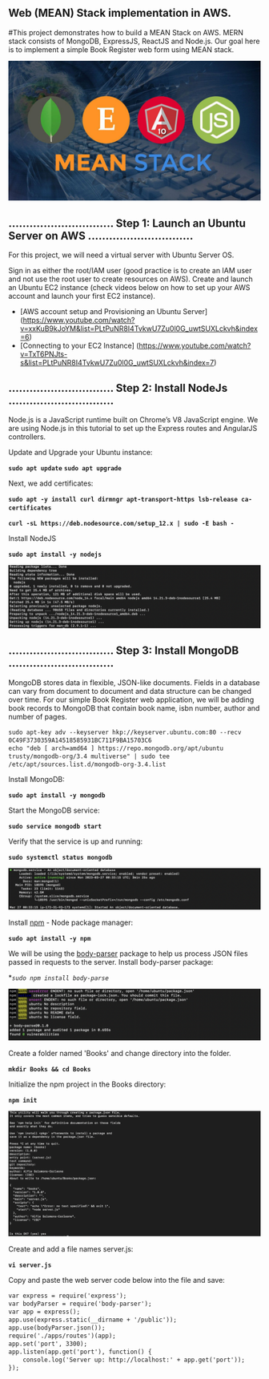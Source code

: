 ## Web (MEAN) Stack implementation in AWS.

#This project demonstrates how to build a MEAN Stack on AWS. MERN stack consists of MongoDB, ExpressJS, ReactJS and Node.js. Our goal here is to implement a simple Book Register web form using MEAN stack.

![MEAN_stack](./images/mean.jpeg)

## .............................. Step 1: Launch an Ubuntu Server on AWS ..............................

For this project, we will need a virtual server with Ubuntu Server OS.

Sign in as either the root/IAM user (good practice is to create an IAM user and not use the root user to create resources on AWS).
Create and launch an Ubuntu EC2 instance (check videos below on how to set up your AWS account and launch your first EC2 instance).

- [AWS account setup and Provisioning an Ubuntu Server] (https://www.youtube.com/watch?v=xxKuB9kJoYM&list=PLtPuNR8I4TvkwU7Zu0l0G_uwtSUXLckvh&index=6)
- [Connecting to your EC2 Instance] (https://www.youtube.com/watch?v=TxT6PNJts-s&list=PLtPuNR8I4TvkwU7Zu0l0G_uwtSUXLckvh&index=7)

## .............................. Step 2: Install NodeJs ..............................

Node.js is a JavaScript runtime built on Chrome’s V8 JavaScript engine. We are using Node.js in this tutorial to set up the Express routes and AngularJS controllers.

Update and Upgrade your Ubuntu instance:

**`sudo apt update`**
**`sudo apt upgrade`**

Next, we add certificates:

**`sudo apt -y install curl dirmngr apt-transport-https lsb-release ca-certificates`**

**`curl -sL https://deb.nodesource.com/setup_12.x | sudo -E bash -`**

Install NodeJS

**`sudo apt install -y nodejs`**

![nodeJS](./images/nodejs.png)

## .............................. Step 3: Install MongoDB ..............................

MongoDB stores data in flexible, JSON-like documents. Fields in a database can vary from document to document and data structure can be changed over time. For our simple Book Register web application, we will be adding book records to MongoDB that contain book name, isbn number, author and number of pages. 

```
sudo apt-key adv --keyserver hkp://keyserver.ubuntu.com:80 --recv 0C49F3730359A14518585931BC711F9BA15703C6
echo "deb [ arch=amd64 ] https://repo.mongodb.org/apt/ubuntu trusty/mongodb-org/3.4 multiverse" | sudo tee /etc/apt/sources.list.d/mongodb-org-3.4.list

```
Install MongoDB:

**`sudo apt install -y mongodb`**

Start the MongoDB service:

**`sudo service mongodb start`**

Verify that the service is up and running:

**`sudo systemctl status mongodb`**

![mongodb-running](./images/mongodbrunning.png)

Install [npm](https://www.npmjs.com/) - Node package manager:

**`sudo apt install -y npm`**

We will be using the [body-parser](https://www.npmjs.com/package/body-parser) package to help us process JSON files passed in requests to the server. Install body-parser package:

**`sudo npm install body-parse`*

![body-parser](./images/body-parser.png)

Create a folder named 'Books' and change directory into the folder.

**`mkdir Books && cd Books`**

Initialize the npm project in the Books directory:

**`npm init`**

![npm-init](./images/npminit.png)

Create and add a file names server.js:

**`vi server.js`**

Copy and paste the web server code below into the file and save:

```
var express = require('express');
var bodyParser = require('body-parser');
var app = express();
app.use(express.static(__dirname + '/public'));
app.use(bodyParser.json());
require('./apps/routes')(app);
app.set('port', 3300);
app.listen(app.get('port'), function() {
    console.log('Server up: http://localhost:' + app.get('port'));
});

```